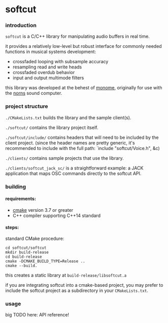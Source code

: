 # softcut

### introduction

`softcut` is a C/C++ library for manipulating audio buffers in real time.

it provides a relatively low-level but robust interface for commonly needed functions in musical systems development:

- crossfaded looping with subsample accuracy
- resampling read and write heads
- crossfaded overdub behavior
- input and output multimode filters

this library was developed at the behest of [monome](), originally for use with the [norns]() sound computer.


### project structure

`./CMakeLists.txt` builds the library and the sample client(s).

`./softcut/` contains the library project itself.

`./softcut/include/` contains headers that will need to be included by the client project. (since the header names are pretty generic, it's recommended to include with the full path: `include "softcut/Voice.h", &c)

`./clients/` contains sample projects that use the library.

`./clients/softcut_jack_sc/` is a straightforward example: a JACK application that maps OSC commands directly to the softcut API.

### building

#### requirements:

- [cmake]() version 3.7 or greater
- C++ compiler supporting C++14 standard 

#### steps:

standard CMake procedure: 
```
cd softcut/softcut
mkdir build-release
cd build-release
cmake -DCMAKE_BUILD_TYPE=Release ..
cmake --build.
```

this creates a static library at `build-release/libsoftcut.a`

if you are integrating softcut into a cmake-based project, you may prefer to include the softcut project as a subdirectory in your `CMakeLists.txt`.


### usage


big TODO here: API reference!